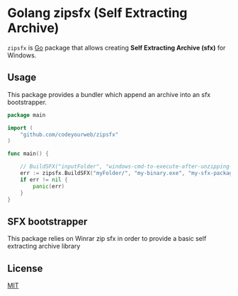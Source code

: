 # Golang zipsfx (Self Extracting Archive)
`zipsfx` is [Go](http://golang.org/) package that allows creating __Self Extracting Archive (sfx)__ for Windows.

## Usage
This package provides a bundler which append an archive into an sfx bootstrapper. 

```go
package main

import (
	"github.com/codeyourweb/zipsfx"
)

func main() {

    // BuildSFX("inputFolder", "windows-cmd-to-execute-after-unzipping-folder", "output-sfx-executable-name")
	err := zipsfx.BuildSFX("myFolder/", "my-binary.exe", "my-sfx-package.exe")
	if err != nil {
		panic(err)
	}
}
```

## SFX bootstrapper
This package relies on Winrar zip sfx in order to provide a basic self extracting archive library

## License
[MIT](https://github.com/codeyourweb/zipsfx/LICENSE)

